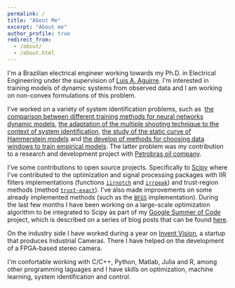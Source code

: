 ```yaml
---
permalink: /
title: "About Me"
excerpt: "About me"
author_profile: true
redirect_from: 
  - /about/
  - /about.html
---
```


I'm a Brazilian electrical engineer working towards my Ph.D. in Electrical Engineering under the supervision of [Luis A. Aguirre](https://scholar.google.com.br/citations?user=_zkC6_kAAAAJ&hl=en). I'm interested in training models of dynamic systems from observed data and I am working on non-convex formulations of this problem.

I've worked on a variety of system identification problems, such as  [the comparison between different training methods for neural networks dynamic models](https://arxiv.org/abs/1706.07119v1), [the adaptation of the multiple shooting technique to the context of system identification](https://antonior92.github.io/files/2017-IFAC.pdf), [the study of the static curve of Hammerstein models](http://www.swge.inf.br/CBA2014/anais/PDF/1569890815.pdf) and [the develop of methods for choosing data windows to train empirical models](http://www.sciencedirect.com/science/article/pii/S2405896315008915). The latter problem was my contribution to a research and development project with [Petrobras oil company](http://www.petrobras.com.br/en/).

I've some contributions to open source projects. Specifically to [Scipy](https://www.scipy.org/scipylib/index.html) where I've contributed to the optimization and signal processing packages with IIR filters implementations (functions [``iirnotch``](http://scipy.github.io/devdocs/generated/scipy.signal.iirnotch.html#scipy.signal.iirnotch) and [``irrpeak``](http://scipy.github.io/devdocs/generated/scipy.signal.iirpeak.html#scipy.signal.iirpeak)) and trust-region methods (method [``trust-exact``](http://scipy.github.io/devdocs/optimize.minimize-trustexact.html)). I've also made improvements on some already implemented methods (such as the [``BFGS``](http://scipy.github.io/devdocs/optimize.minimize-bfgs.html) implementation). During the last few months I have been working on a large-scale optimization algorithm to be integrated to Scipy as part of my [Google Summer of Code](https://summerofcode.withgoogle.com) project, which is described on a series of blog posts that can be found [here](https://antonior92.github.io/tags/#gsoc-2017).

On the industry side I have worked during a year on [Invent Vision](http://www.ivision.ind.br), a startup that produces Industrial Cameras. There I have helped on the development of a FPGA-based stereo camera.

I'm confortable working with C/C++, Python, Matlab, Julia and R, among other programming laguages and I have skills on optimization, machine learning, system identification and control.




